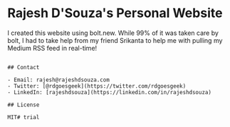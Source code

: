 # Rajesh D'Souza's Personal Website

I created this website using bolt.new. While 99% of it was taken care by bolt, I had to take help from my friend Srikanta to help me with pulling my Medium RSS feed in real-time! 
```

## Contact

- Email: rajesh@rajeshdsouza.com
- Twitter: [@rdgoesgeek](https://twitter.com/rdgoesgeek)
- LinkedIn: [rajeshdsouza](https://linkedin.com/in/rajeshdsouza)

## License

MIT#   t r i a l 
 
 
